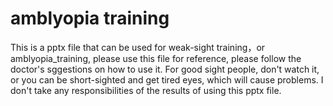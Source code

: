 # amblyopia training
This is a pptx file that can be used for weak-sight training，or amblyopia_training, please use this file for reference, please follow the doctor's sggestions on how to use it. For good sight people, don't watch it, or you can be short-sighted and get tired eyes, which will cause problems. I don't take any responsibilities of the results of using this pptx file. 

